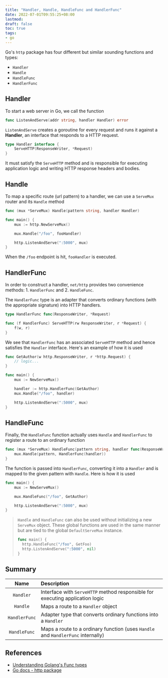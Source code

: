 ```yaml
---
title: "Handler, Handle, HandleFunc and HandlerFunc"
date: 2022-07-01T09:55:25+08:00
lastmod:
draft: false
toc: true
tags:
- go
---
```


Go's `http` package has four different but similar sounding functions and types:
- `Handler`
- `Handle`
- `HandleFunc`
- `HandlerFunc`

## Handler
To start a web server in Go, we call the function

```go
func ListenAndServe(addr string, handler Handler) error
```

`ListenAndServe` creates a goroutine for every request and runs it against a
**Handler**, an interface that responds to a HTTP request.

```go
type Handler interface {
	ServeHTTP(ResponseWriter, *Request)
}
```

It must satisfy the `ServeHTTP` method and is responsible for executing
application logic and writing HTTP response headers and bodies.

## Handle
To map a specific route (url pattern) to a handler, we can use a `ServeMux` router
and its `Handle` method

```go
func (mux *ServeMux) Handle(pattern string, handler Handler)

func main() {
	mux := http.NewServeMux()

	mux.Handle("/foo", fooHandler)

	http.ListenAndServe(":5000", mux)
}
```

When the `/foo` endpoint is hit, `fooHandler` is executed.

## HandlerFunc
In order to construct a handler, `net/http` provides two convenience methods: 1.
`HandlerFunc` and 2. `HandleFunc`.

The `HandlerFunc` type is an adapter that converts ordinary functions (with the
appropriate signature) into HTTP handlers.

```go
type HandlerFunc func(ResponseWriter, *Request)

func (f HandlerFunc) ServeHTTP(rw ResponseWriter, r *Request) {
	f(w, r)
}
```

We see that `HandlerFunc` has an associated `ServeHTTP` method and hence
satisfies the `Handler` interface. Here's an example of how it is used

```go
func GetAuthor(w http.ResponseWriter, r *http.Request) {
	// logic...
}

func main() {
	mux := NewServeMux()

	handler := http.HandlerFunc(GetAuthor)
	mux.Handle("/foo", handler)

	http.ListenAndServe(":5000", mux)
}
```

## HandleFunc
Finally, the `HandleFunc` function actually uses `Handle` and `HandlerFunc` to
register a route to an ordinary function

```go
func (mux *ServeMux) HandleFunc(pattern string, handler func(ResponseWriter, *Request)) {
	mux.Handle(pattern, HandlerFunc(handler))
}
```

The function is passed into `HandlerFunc`, converting it into a `Handler` and is
mapped to the given pattern with `Handle`. Here is how it is used

```go
func main() {
	mux := NewServeMux()

	mux.HandleFunc("/foo", GetAuthor)

	http.ListenAndServe(":5000", mux)
}
```

>`Handle` and `HandleFunc` can also be used without initializing a new `ServeMux`
>object. These global functions are used in the same manner but are tied to the
>global `DefaultServeMux` instance.
>```go
>func main() {
>	http.HandleFunc("/foo", GetFoo)
>	http.ListenAndServe(":5000", nil)
>}
>```

## Summary
| Name          | Description                                                                      |
| :-----------: | :------------------------------------------------------------------------------- |
| `Handler`     | Interface with `ServeHTTP` method responsible for executing application logic    |
| `Handle`      | Maps a route to a `Handler` object                                               |
| `HandlerFunc` | Adapter type that converts ordinary functions into a `Handler`                   |
| `HandleFunc`  | Maps a route to a ordinary function (uses `Handle` and `HandlerFunc` internally) |

## References
- [Understanding Golang's Func types](https://www.integralist.co.uk/posts/understanding-golangs-func-type/)
- [Go docs - http package](https://pkg.go.dev/net/http)
